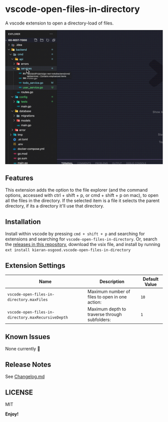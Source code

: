 # vscode-open-files-in-directory 

A vscode extension to open a directory-load of files. 

![](./app-demo.gif)

## Features

This extension adds the option to the file explorer (and the command options, accessed with ctrl + shift + p, or cmd + shift + p on mac), to open all the files in the directory. If the selected item is a file it selects the parent directory, if its a directory it'll use that directory.

## Installation
Install within vscode by pressing `cmd + shift + p` and searching for extensions and searching for `vscode-open-files-in-directory`.
Or, search the [releases in this repository](https://github.com/kieran-osgood/vscode-open-files-in-directory/releases), download the vsix file, and install by running `ext install kieran-osgood.vscode-open-files-in-directory`

## Extension Settings

| Name                                               | Description                                    | Default Value           |
| -------------------------------------------------- | ---------------------------------------------- | ----------------------- |
| `vscode-open-files-in-directory.maxFiles`          | Maximum number of files to open in one action: |         `10`            |
| `vscode-open-files-in-directory.maxRecursiveDepth` | Maximum depth to traverse through subfolders:  |          `1`            |
## Known Issues

None currently 👀

## Release Notes

See [Changelog.md](https://github.com/kieran-osgood/vscode-open-files-in-directory/blob/main/CHANGELOG.md)

## LICENSE

MIT

**Enjoy!**
